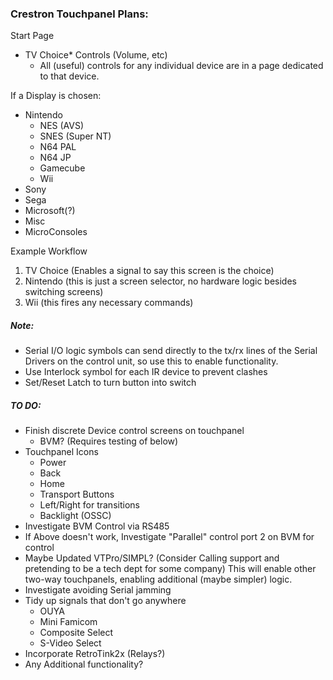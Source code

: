 ### Crestron Touchpanel Plans:


Start Page

* TV Choice* Controls (Volume, etc)
	- All (useful) controls for any individual device are in a page dedicated to that device.

If a Display is chosen:

* Nintendo
	* NES (AVS)
	* SNES (Super NT)
	* N64 PAL
	* N64 JP
	* Gamecube
	* Wii
* Sony
* Sega
* Microsoft(?)
* Misc
* MicroConsoles


Example Workflow

1. TV Choice	(Enables a signal to say this screen is the choice)
2. Nintendo 	(this is just a screen selector, no hardware logic besides switching screens)
3. Wii 			(this fires any necessary commands)


##### Note:

* Serial I/O logic symbols can send directly to the tx/rx lines of the Serial Drivers on the control unit, so use this to enable functionality.
* Use Interlock symbol for each IR device to prevent clashes
* Set/Reset Latch to turn button into switch

##### TO DO:


* Finish discrete Device control screens on touchpanel
   * BVM? (Requires testing of below)
* Touchpanel Icons
   * Power
   * Back
   * Home
   * Transport Buttons
   * Left/Right for transitions
   * Backlight (OSSC)
* Investigate BVM Control via RS485
* If Above doesn't work, Investigate "Parallel" control port 2 on BVM for control
* Maybe Updated VTPro/SIMPL? (Consider Calling support and pretending to be a tech dept for some company) This will enable other two-way touchpanels, enabling additional (maybe simpler) logic.
* Investigate avoiding Serial jamming
* Tidy up signals that don't go anywhere
	* OUYA
	* Mini Famicom
	* Composite Select
	* S-Video Select
* Incorporate RetroTink2x (Relays?)
* Any Additional functionality?
